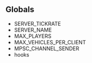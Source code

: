## Globals
- SERVER_TICKRATE
- SERVER_NAME
- MAX_PLAYERS
- MAX_VEHICLES_PER_CLIENT
- MPSC_CHANNEL_SENDER
- hooks
